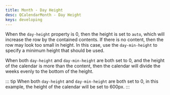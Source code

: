 ```yaml
---
title: Month - Day Height
desc: QCalendarMonth - Day Height
keys: developing
---
```

When the `day-height` property is 0, then the height is set to `auto`, which will increase the row by the contained contents. If there is no content, then the row may look too small in height. In this case, use the `day-min-height` to specify a minimum height that should be used.

When both `day-height` and `day-min-height` are both set to 0, and the height of the calendar is more than the content, then the calendar will divide the weeks evenly to the bottom of the height.

::: tip
When both `day-height` and `day-min-height` are both set to 0, in this example, the height of the calendar will be set to 600px.
:::

<example-viewer
  title="Day Height"
  file="MonthDayHeight"
  codepen-title="QCalendarMonth"
/>
